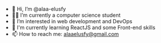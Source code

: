 - 👋 Hi, I’m @alaa-elusfy
- 🧑‍🎓 I’m currently a computer science student
- 👀 I’m interested in web development and DevOps
- 🌱 I'm currently learning ReactJS and some Front-end skills
- 📫 How to reach me: alaaelusfy@gmail.com
